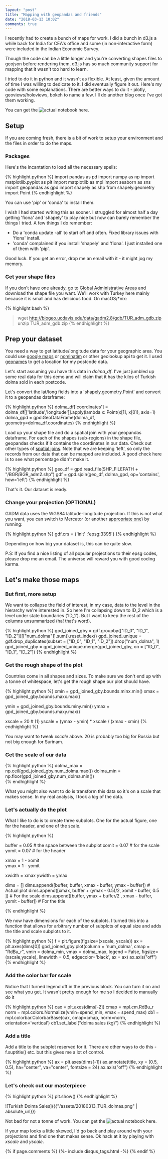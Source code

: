 ```yaml
---
layout: "post"
title: "Mapping with geopandas and friends"
date: "2018-03-13 10:02"
comments: true
---
```


I recently had to create a bunch of maps for work. I did a bunch in d3.js a while back for India for CEA's office and some (in non-interactive form) were included in the Indian Economic Survey.

Though the code can be a little longer and you're converting shapes files to geojson before rendering them, d3.js has so much community support for mapping that it wasn't too hard to learn.

I tried to do it in python and it wasn't as flexible. At least, given the amount of time I was willing to dedicate to it. I did eventually figure it out. Here's my code with some explanations. There are better ways to do it - plotly, geoviews/holoviews, bokeh to name a few. I'll do another blog once I've got them working.

You can get the ![actual notebook here](https://github.com/sidravi1/Blog/blob/master/nbs/Turkish_dolmas.ipynb).

## Setup
If you are coming fresh, there is a bit of work to setup your environment and the files in order to do the maps.

### Packages
Here's the incantation to load all the necessary spells:

{% highlight python %}
import pandas as pd
import numpy as np
import matplotlib.pyplot as plt
import matplotlib as mpl
import seaborn as sns
import geopandas as gpd
import shapely as shp
from shapely.geometry import Point
{% endhighlight %}

You can use 'pip' or 'conda' to install them.

I wish I had started writing this as sooner. I struggled for almost half a day getting 'fiona' and 'shapely' to play nice but now can barely remember the things I tried. A few things I do remember:
- Do a 'conda update -all' to start off and often. Fixed library issues with 'fiona' install.
- 'conda' complained if you install 'shapely' and 'fiona'. I just installed one of them with 'pip'.

Good luck. If you get an error, drop me an email with it - it might jog my memory.

### Get your shape files

If you don't have one already, go to [Global Administrative Areas](http://gadm.org/country) and download the shape file you want. We'll work with Turkey here mainly because it is small and has delicious food. On macOS/\*nix:

{% highlight bash %}
> wget http://biogeo.ucdavis.edu/data/gadm2.8/gdb/TUR_adm_gdb.zip
> unzip TUR_adm_gdb.zip
{% endhighlight %}

## Prep your dataset

You need a way to get latitude/longitude data for your geographic area. You could use [google maps](https://developers.google.com/maps/documentation/geocoding/intro) or [nominatim](https://wiki.openstreetmap.org/wiki/Nominatim) or other geolookup api to get it. I used [geonames](http://www.geonames.org/export/) to get a location for my postcode data.

Let's start assuming you have this data in *dolma_df*. I've just jumbled up some real data for this demo and will claim that it has the kilos of Turkish dolma sold in each postcode.

Let's convert the lat/long fields into a 'shapely.geometry.Point' and convert it to a geopandas dataframe:

{% highlight python %}
dolma_df['coordinates'] = dolma_df[['latitude','longitude']].apply(lambda x: Point(x[1], x[0]), axis=1)
dolma_gpd = gpd.GeoDataFrame(dolma_df, geometry=dolma_df.coordinates)
{% endhighlight %}

Load up your shape file and do a spatial join with your geopandas dataframe. For each of the shapes (sub-regions) in the shape file, geopandas checks if it contains the coordinates in our data. Check out other types of [spatial joins](http://geopandas.org/mergingdata.html#spatial-joins). Note that we are keeping 'left', so only the records from our data that can be mapped are included. A good check here is to see what percentage didn't make it.  

{% highlight python %}
geo_df = gpd.read_file(SHP_FILEPATH + "/BGR/BGR_adm2.shp")
gdf = gpd.sjoin(geo_df, dolma_gpd, op='contains', how='left')
{% endhighlight %}

That's it. Our dataset is ready.

### Change your projection (OPTIONAL)
GADM data uses the WGS84 latitude-longitude projection. If this is not what you want, you can switch to Mercator (or another [appropriate one](http://projectionwizard.org/)) by running:

{% highlight python %}
gdf.crs = {'init' :'epsg:3395'}
{% endhighlight %}

Depending on how big your dataset is, this can be quite slow.

P.S: If you find a nice listing of all popular projections to their epsg codes, please drop me an email. The universe will reward you with good coding karma.


## Let's make those maps

### But first, more setup
We want to collapse the field of interest, in my case, data to the level in the hierarchy we're interested in. So here I'm collapsing down to ID_2 which is a level under state boundaries ('ID_1'). But I want to keep the rest of the columns unsummarized (ha! that's word).

{% highlight python %}
gpd_joined_gby = gdf.groupby(["ID_0", "ID_1", "ID_2"])[["num_dolma"]].sum().reset_index()
gpd_joined_unique = gdf.drop_duplicates(subset = ["ID_0", "ID_1", "ID_2"]).drop("num_dolma", 1)
gpd_joined_gby = gpd_joined_unique.merge(gpd_joined_gby, on = ["ID_0", "ID_1", "ID_2"])
{% endhighlight %}

### Get the rough shape of the plot

Countries come in all shapes and sizes. To make sure we don't end up with a tonne of whitespace, let's get the rough shape our plot should have.

{% highlight python %}
xmin = gpd_joined_gby.bounds.minx.min()
xmax = gpd_joined_gby.bounds.maxx.max()

ymin = gpd_joined_gby.bounds.miny.min()
ymax = gpd_joined_gby.bounds.maxy.max()

xscale = 20      # (1)
yscale = (ymax - ymin) * xscale / (xmax - xmin)
{% endhighlight %}

You may want to tweak *xscale* above. 20 is probably too big for Russia but not big enough for Surinam.

### Get the scale of our data

{% highlight python %}
dolma_max = np.ceil(gpd_joined_gby.num_dolma.max())
dolma_min = np.floor(gpd_joined_gby.num_dolma.min())    
{% endhighlight %}

What you might also want to do is transform this data so it's on a scale that makes sense. In my real analysis, I took a *log* of the data.

### Let's actually do the plot

What I like to do is to create three subplots. One for the actual figure, one for the header, and one of the scale.

{% highlight python %}

buffer = 0.05        # the space between the subplot
xomit = 0.07         # for the scale
yomit = 0.07         # for the header

xmax = 1 - xomit    
ymax = 1 - yomit     

xwidth = xmax
ywidth = ymax

dims = []
dims.append([buffer, buffer, xmax - buffer, ymax - buffer]) # Actual plot
dims.append([xmax, buffer + (ymax - 0.5)/2, xomit - buffer, 0.5 ]) # For the scale
dims.append([buffer, ymax + buffer/2 , xmax - buffer, yomit - buffer]) # For the title

{% endhighlight %}

We now have dimensions for each of the subplots. I turned this into a function that allows for arbitrary number of subplots of equal size and adds the title and scale subplots to it.

{% highlight python %}
f = plt.figure(figsize=(xscale, yscale))
ax = plt.axes(dims[0])
gpd_joined_gby.plot(column = 'num_dolma', cmap = "RdBu_r", vmin = dolma_min, vmax = dolma_max, legend = False, figsize=(xscale,yscale),
                         linewidth = 0.5, edgecolor='black', ax = ax)
ax.axis("off")    
{% endhighlight %}


### Add the color bar for scale
Notice that I turned legend off in the previous block. You can turn it on and see what you get. It wasn't pretty enough for me so I decided to manually do it

{% highlight python %}
cax = plt.axes(dims[-2])
cmap = mpl.cm.RdBu_r
norm = mpl.colors.Normalize(vmin=spend_min, vmax = spend_max)
cb1 = mpl.colorbar.ColorbarBase(cax, cmap=cmap,
                                norm=norm,
                                orientation='vertical')
cb1.set_label("dolma sales (kg)")
{% endhighlight %}

### Add a title

Add a title to the subplot reserved for it. There are other ways to do this - f.suptitle() etc. but this gives me a lot of control.

{% highlight python %}
ax = plt.axes(dims[-1])
ax.annotate(title, xy = (0.5, 0.5), ha="center", va="center", fontsize = 24)
ax.axis("off")
{% endhighlight %}

### Let's check out our masterpiece

{% highlight python %}
plt.show()
{% endhighlight %}

![Turkish Dolma Sales]({{"/assets/20180313_TUR_dolmas.png" | absolute_url}})

Not bad for not a tonne of work. You can get the ![actual notebook here](https://github.com/sidravi1/Blog/blob/master/nbs/Turkish_dolmas.ipynb).

If your map looks a little skewed, I'd go back and play around with your projections and find one that makes sense. Ok hack at it by playing with *xscale* and *yscale*.

{% if page.comments %}
  {%- include disqus_tags.html -%}
{% endif %}
